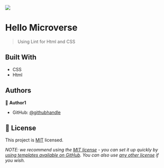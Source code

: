 ![](https://img.shields.io/badge/Microverse-blueviolet)

# Hello Microverse
> Using Lint for Html and CSS


## Built With

- CSS
- Html


<!-- ## Live Demo (if available)

[Live Demo Link](https://livedemo.com)
 -->

<!-- ## Getting Started

**This is an example of how you may give instructions on setting up your project locally.**
**Modify this file to match your project, remove sections that don't apply. For example: delete the testing section if the currect project doesn't require testing.** -->


<!-- To get a local copy up and running follow these simple example steps.

### Prerequisites

### Setup

### Install

### Usage

### Run tests

### Deployment --> 



## Authors

👤 **Author1**

- GitHub: [@githubhandle](https://github.com/nunegabriel)
<!-- - Twitter: [@twitterhandle](https://twitter.com/twitterhandle)
- LinkedIn: [LinkedIn](https://linkedin.com/in/linkedinhandle) -->

<!-- 👤 **Author2** -->

<!-- - GitHub: [@githubhandle](https://github.com/githubhandle)
- Twitter: [@twitterhandle](https://twitter.com/twitterhandle)
- LinkedIn: [LinkedIn](https://linkedin.com/in/linkedinhandle) -->

<!-- ## 🤝 Contributing

Contributions, issues, and feature requests are welcome!

Feel free to check the [issues page](../../issues/). -->

<!-- ## Show your support

Give a ⭐️ if you like this project!

## Acknowledgments

- Hat tip to anyone whose code was used
- Inspiration
- etc -->

## 📝 License

This project is [MIT](./LICENSE) licensed.

_NOTE: we recommend using the [MIT license](https://choosealicense.com/licenses/mit/) - you can set it up quickly by [using templates available on GitHub](https://docs.github.com/en/communities/setting-up-your-project-for-healthy-contributions/adding-a-license-to-a-repository). You can also use [any other license](https://choosealicense.com/licenses/) if you wish._
